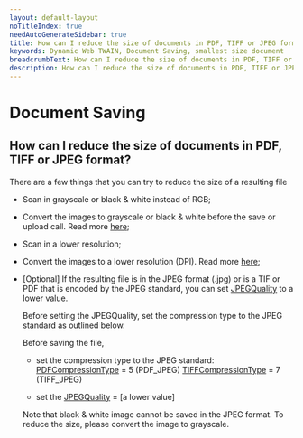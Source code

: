 ```yaml
---
layout: default-layout
noTitleIndex: true
needAutoGenerateSidebar: true
title: How can I reduce the size of documents in PDF, TIFF or JPEG format?
keywords: Dynamic Web TWAIN, Document Saving, smallest size document
breadcrumbText: How can I reduce the size of documents in PDF, TIFF or JPEG format?
description: How can I reduce the size of documents in PDF, TIFF or JPEG format?
---
```


# Document Saving

## How can I reduce the size of documents in PDF, TIFF or JPEG format?

There are a few things that you can try to reduce the size of a resulting file

- Scan in grayscale or black & white instead of RGB;

- Convert the images to grayscale or black & white before the save or upload call. Read more <a href="https://www.dynamsoft.com/web-twain/docs/indepth/features/edit.html#working-with-pixels-and-bit-depth" target="_blank">here</a>;

- Scan in a lower resolution;

- Convert the images to a lower resolution (DPI). Read more <a href="https://www.dynamsoft.com/web-twain/docs/indepth/features/edit.html#working-with-pixels-and-bit-depth" target="_blank">here</a>;

- [Optional] If the resulting file is in the JPEG format (.jpg) or is a TIF or PDF that is encoded by the JPEG standard, you can set <a href="https://www.dynamsoft.com/web-twain/docs/info/api/WebTwain_IO.html?ver=latest#jpegquality" target="_blank">JPEGQuality</a> to a lower value.

    Before setting the JPEGQuality, set the compression type to the JPEG standard as outlined below.

    Before saving the file,

    - set the compression type to the JPEG standard:
  <a href="https://www.dynamsoft.com/web-twain/docs/info/api/Dynamsoft_Enum.html?ver=latest#dynamsoftdwtenumdwt_pdfcompressiontype" target="_blank">PDFCompressionType</a> = 5 (PDF_JPEG)
  <a href="https://www.dynamsoft.com/web-twain/docs/info/api/Dynamsoft_Enum.html?ver=latest#dynamsoftdwtenumdwt_tiffcompressiontype" target="_blank">TIFFCompressionType</a> = 7 (TIFF_JPEG)

    - set the <a href="https://www.dynamsoft.com/web-twain/docs/info/api/WebTwain_IO.html?ver=latest#jpegquality" target="_blank">JPEGQuality</a> = [a lower value]

    Note that black & white image cannot be saved in the JPEG format. To reduce the size, please convert the image to grayscale.
